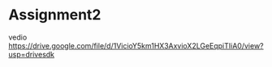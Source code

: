 # Assignment2
vedio https://drive.google.com/file/d/1VicioY5km1HX3AxvioX2LGeEqpiTIiA0/view?usp=drivesdk 
